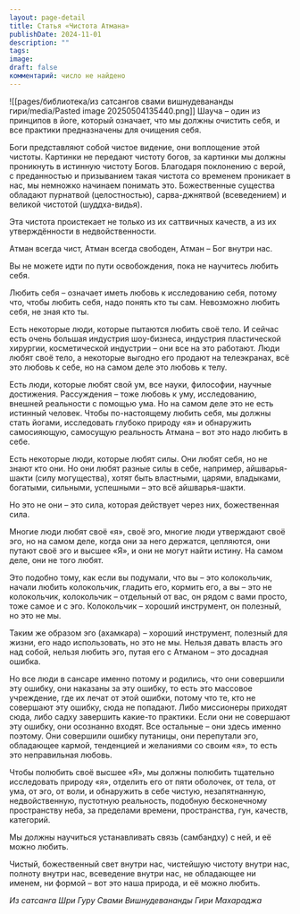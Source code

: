 ```yaml
---
layout: page-detail
title: Статья «Чистота Атмана»
publishDate: 2024-11-01
description: ""
tags: 
image: 
draft: false
комментарий: число не найдено
---
```

![[pages/библиотека/из сатсангов свами вишнудевананды гири/media/Pasted image 20250504135440.png]]
 Шауча – один из принципов в йоге, который означает, что мы должны очистить себя, и все практики предназначены для очищения себя.

 Боги представляют собой чистое видение, они воплощение этой чистоты. Картинки не передают чистоту богов, за картинки мы должны проникнуть в истинную чистоту Богов. Благодаря поклонению с верой, с преданностью и призыванием такая чистота со временем проникает в нас, мы немножко начинаем понимать это. Божественные существа обладают пурнатвой (целостностью), сарва-джнятвой (всеведением) и великой чистотой (шуддха-видья).

 Эта чистота проистекает не только из их саттвичных качеств, а из их утверждённости в недвойственности.

 Атман всегда чист, Атман всегда свободен, Атман – Бог внутри нас.

 Вы не можете идти по пути освобождения, пока не научитесь любить себя.

 Любить себя – означает иметь любовь к исследованию себя, потому что, чтобы любить себя, надо понять кто ты сам. Невозможно любить себя, не зная кто ты.

 Есть некоторые люди, которые пытаются любить своё тело. И сейчас есть очень большая индустрия шоу-бизнеса, индустрия пластической хирургии, косметической индустрии – они все на это работают. Люди любят своё тело, а некоторые выгодно его продают на телеэкранах, всё это любовь к себе, но на самом деле это любовь к телу.

 Есть люди, которые любят свой ум, все науки, философии, научные достижения. Рассуждения – тоже любовь к уму, исследованию, внешней реальности с помощью ума. Но на самом деле это не есть истинный человек. Чтобы по-настоящему любить себя, мы должны стать йогами, исследовать глубоко природу «я» и обнаружить самосияющую, самосущую реальность Атмана – вот это надо любить в себе.

 Есть некоторые люди, которые любят силы. Они любят себя, но не знают кто они. Но они любят разные силы в себе, например, айшварья-шакти (силу могущества), хотят быть властными, царями, владыками, богатыми, сильными, успешными – это всё айшварья-шакти. 

 Но это не они – это сила, которая действует через них, божественная сила.

 Многие люди любят своё «я», своё эго, многие люди утверждают своё эго, но на самом деле, когда они за него держатся, цепляются, они путают своё эго и высшее «Я», и они не могут найти истину. На самом деле, они не того любят.

 Это подобно тому, как если вы подумали, что вы – это колокольчик, начали любить колокольчик, гладить его, кормить его, а вы – это не колокольчик, колокольчик – отдельный от вас, он рядом с вами просто, тоже самое и с эго. Колокольчик – хороший инструмент, он полезный, но это не мы.

 Таким же образом эго (ахамкара) – хороший инструмент, полезный для жизни, его надо использовать, но это не мы. Нельзя давать власть эго над собой, нельзя любить эго, путая его с Атманом – это досадная ошибка. 

 Но все люди в сансаре именно потому и родились, что они совершили эту ошибку, они наказаны за эту ошибку, то есть это массовое учреждение, где их лечат от этой ошибки, потому что те, кто не совершают эту ошибку, сюда не попадают. Либо миссионеры приходят сюда, либо садху завершить какие-то практики. Если они не совершают эту ошибку, они осознанно входят. Все остальные – они здесь именно поэтому. Они совершили ошибку путаницы, они перепутали эго, обладающее кармой, тенденцией и желаниями со своим «я», то есть это неправильная любовь.

 Чтобы полюбить своё высшее «Я», мы должны полюбить тщательно исследовать природу «я», отделить его от пяти оболочек, от тела, от ума, от эго, от воли, и обнаружить в себе чистую, незапятнанную, недвойственную, пустотную реальность, подобную бесконечному пространству неба, за пределами времени, пространства, гун, качеств, категорий.

 Мы должны научиться устанавливать связь (самбандху) с ней, и её можно любить.

 Чистый, божественный свет внутри нас, чистейшую чистоту внутри нас, полноту внутри нас, всеведение внутри нас, не обладающее ни именем, ни формой – вот это наша природа, и её можно любить.

*Из сатсанга Шри Гуру Свами Вишнудевананды Гири Махараджа*
